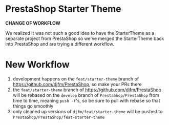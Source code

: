# PrestaShop Starter Theme

**CHANGE OF WORKFLOW**

We realized it was not such a good idea to have the StarterTheme as a separate project from PrestaShop so we've merged the StarterTheme back into PrestaShop and are trying a different workflow.

# New Workflow

1. development happens on the `feat/starter-theme` branch of https://github.com/djfm/PrestaShop, so make your PRs there
2. the `feat/starter-theme` branch of https://github.com/djfm/PrestaShop will be rebased on the `develop` branch of `PrestaShop/PrestaShop` from time to time, meaning `push -f`'s, so be sure to pull with rebase so that things go smoothly
3. only cleaned up versions of `djfm/feat/starter-theme` will be pushed to `PrestaShop/PrestaShop/feat-starter-theme`

